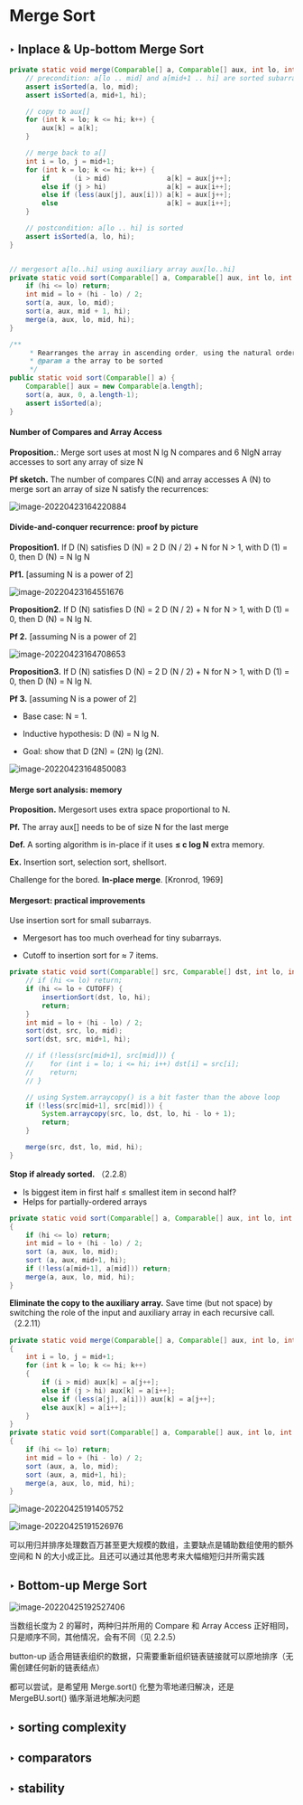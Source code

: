 # Merge Sort

## ‣ Inplace & Up-bottom Merge Sort 

```java
private static void merge(Comparable[] a, Comparable[] aux, int lo, int mid, int hi) {
    // precondition: a[lo .. mid] and a[mid+1 .. hi] are sorted subarrays
    assert isSorted(a, lo, mid);
    assert isSorted(a, mid+1, hi);

    // copy to aux[]
    for (int k = lo; k <= hi; k++) {
        aux[k] = a[k];
    }

    // merge back to a[]
    int i = lo, j = mid+1;
    for (int k = lo; k <= hi; k++) {
        if      (i > mid)              a[k] = aux[j++];
        else if (j > hi)               a[k] = aux[i++];
        else if (less(aux[j], aux[i])) a[k] = aux[j++];
        else                           a[k] = aux[i++];
    }

    // postcondition: a[lo .. hi] is sorted
    assert isSorted(a, lo, hi);
}


// mergesort a[lo..hi] using auxiliary array aux[lo..hi]
private static void sort(Comparable[] a, Comparable[] aux, int lo, int hi) {
    if (hi <= lo) return;
    int mid = lo + (hi - lo) / 2;
    sort(a, aux, lo, mid);
    sort(a, aux, mid + 1, hi);
    merge(a, aux, lo, mid, hi);
}

/**
     * Rearranges the array in ascending order, using the natural order.
     * @param a the array to be sorted
     */
public static void sort(Comparable[] a) {
    Comparable[] aux = new Comparable[a.length];
    sort(a, aux, 0, a.length-1);
    assert isSorted(a);
}
```

#### Number of Compares and Array Access

**Proposition.**: Merge sort uses at most N lg N compares and 6 NlgN array accesses to sort any array of size N

**Pf sketch.** The number of compares C(N) and array accesses A (N) to merge sort an array of size N satisfy the recurrences:

![image-20220423164220884](../../../../../../utils/statics/mergesort1.png)

#### Divide-and-conquer recurrence: proof by picture

**Proposition1.** If D (N) satisfies D (N) = 2 D (N / 2) + N for N > 1, with D (1) = 0, then D (N) = N lg N

**Pf1.** [assuming N is a power of 2]

![image-20220423164551676](../../../../../../utils/statics/mergesort2.png)

**Proposition2.** If D (N) satisfies D (N) = 2 D (N / 2) + N for N > 1, with D (1) = 0, then D (N) = N lg N.

**Pf 2.** [assuming N is a power of 2]

![image-20220423164708653](../../../../../../utils/statics/merge3.png)

**Proposition3.** If D (N) satisfies D (N) = 2 D (N / 2) + N for N > 1, with D (1) = 0, then D (N) = N lg N. 

**Pf 3.** [assuming N is a power of 2] 

- Base case: N = 1. 

- Inductive hypothesis: D (N) = N lg N. 
- Goal: show that D (2N) = (2N) lg (2N).

![image-20220423164850083](../../../../../../utils/statics/merge4.png)

#### Merge sort analysis: memory

**Proposition.** Mergesort uses extra space proportional to N. 

**Pf.** The array aux[] needs to be of size N for the last merge

**Def.** A sorting algorithm is in-place if it uses **≤ c log N** extra memory. 

**Ex.** Insertion sort, selection sort, shellsort.

Challenge for the bored. **In-place merge**. [Kronrod, 1969]

#### Mergesort: practical improvements

Use insertion sort for small subarrays. 

- Mergesort has too much overhead for tiny subarrays. 

- Cutoff to insertion sort for ≈ 7 items.

```java
private static void sort(Comparable[] src, Comparable[] dst, int lo, int hi) {
    // if (hi <= lo) return;
    if (hi <= lo + CUTOFF) {
        insertionSort(dst, lo, hi);
        return;
    }
    int mid = lo + (hi - lo) / 2;
    sort(dst, src, lo, mid);
    sort(dst, src, mid+1, hi);

    // if (!less(src[mid+1], src[mid])) {
    //    for (int i = lo; i <= hi; i++) dst[i] = src[i];
    //    return;
    // }

    // using System.arraycopy() is a bit faster than the above loop
    if (!less(src[mid+1], src[mid])) {
        System.arraycopy(src, lo, dst, lo, hi - lo + 1);
        return;
    }

    merge(src, dst, lo, mid, hi);
}
```

**Stop if already sorted.** （2.2.8）

- Is biggest item in first half ≤ smallest item in second half? 
- Helps for partially-ordered arrays

```java
private static void sort(Comparable[] a, Comparable[] aux, int lo, int hi)
{
    if (hi <= lo) return;
    int mid = lo + (hi - lo) / 2;
    sort (a, aux, lo, mid);
    sort (a, aux, mid+1, hi);
    if (!less(a[mid+1], a[mid])) return;
    merge(a, aux, lo, mid, hi);
}
```

**Eliminate the copy to the auxiliary array.** Save time (but not space) by switching the role of the input and auxiliary array in each recursive call.（2.2.11）

```java
private static void merge(Comparable[] a, Comparable[] aux, int lo, int mid, int hi)
{
    int i = lo, j = mid+1;
    for (int k = lo; k <= hi; k++) 
    {
        if (i > mid) aux[k] = a[j++];
        else if (j > hi) aux[k] = a[i++];
        else if (less(a[j], a[i])) aux[k] = a[j++];
        else aux[k] = a[i++];
    }
}
private static void sort(Comparable[] a, Comparable[] aux, int lo, int hi)
{
    if (hi <= lo) return;
    int mid = lo + (hi - lo) / 2;
    sort (aux, a, lo, mid);
    sort (aux, a, mid+1, hi);
    merge(a, aux, lo, mid, hi);
}
```

![image-20220425191405752](../../../../../../utils/statics/merge5.png)

![image-20220425191526976](../../../../../../utils/statics/merge6.png)

可以用归并排序处理数百万甚至更大规模的数组，主要缺点是辅助数组使用的额外空间和 N 的大小成正比。且还可以通过其他思考来大幅缩短归并所需实践

## ‣ Bottom-up Merge Sort

![image-20220425192527406](../../../../../../utils/statics/merge7.png)

当数组长度为 2 的幂时，两种归并所用的 Compare 和 Array Access 正好相同，只是顺序不同，其他情况，会有不同（见 2.2.5）

button-up 适合用链表组织的数据，只需要重新组织链表链接就可以原地排序（无需创建任何新的链表结点）

都可以尝试，是希望用 Merge.sort() 化整为零地递归解决，还是 MergeBU.sort() 循序渐进地解决问题

## ‣ sorting complexity 



## ‣ comparators

## ‣ stability
